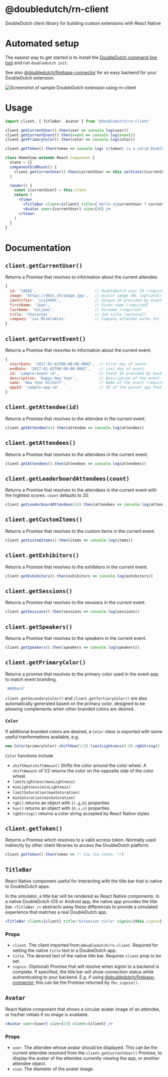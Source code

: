 @doubledutch/rn-client
======================

DoubleDutch client library for building custom extensions with React Native

# Automated setup

The easiest way to get started is to install the [DoubleDutch command line tool](https://github.com/doubledutch/cli) and run `doubledutch init`.

See also [@doubledutch/firebase-connector](https://github.com/doubledutch/firebase-connector)
for an easy backend for your DoubleDutch extension.

![Screenshot of sample DoubleDutch extension using rn-client](https://github.com/doubledutch/rn-client/raw/master/samples/rn-sample.png)

# Usage

```jsx
import client, { TitleBar, Avatar } from '@doubledutch/rn-client'

client.getCurrentUser().then(user => console.log(user))
client.getCurrentEvent().then(event => console.log(event))
client.getPrimaryColor().then(color => console.log(color))

client.getToken().then(token => console.log(`${token} is a valid DoubleDutch access token, usually used indirectly by other client libraries.`))

class HomeView extends React.Component {
  state = {}
  componentDidMount() {
    client.getCurrentUser().then(currentUser => this.setState({currentUser}))
  }

  render() {
    const {currentUser} = this.state
    return (
      <View>
        <TitleBar client={client} title={`Hello ${currentUser ? currentUser.firstName : ''}`} />
        <Avatar user={currentUser} size={40} />
      </View>
    )
  }
}
```

# Documentation

## `client.getCurrentUser()`

Returns a Promise that resolves to information about the current attendee.

```javascript
{
  id: '24601',                          // DoubleDutch user ID (required)
  image: 'https://ddut.ch/image.jpg',   // Avatar image URL (optional)
  identifier: 'jvj24601',               // Unique ID provided by event organizer (required)
  firstName: 'Jean',                    // Given name (required)
  lastName: 'Valjean',                  // Surname (required)
  title: 'Character',                   // Job title (optional)
  company: 'Les Misérables'             // Company attendee works for (optional)
}
```

## `client.getCurrentEvent()`

Returns a Promise that resovles to information about the current event.

```javascript
{
  startDate: '2017-01-01T00:00:00.000Z',  // First day of event
  endDate: '2017-01-02T00:00:00.000Z',    // Last day of event
  id: 'sample-event-id',                  // Event ID provided by DoubleDutch (required)
  description: 'Happy New Year',          // Description of the event (optional)
  name: 'New Year Kickoff',               // Name of the event (required)
  appId: 'sample-app-id'                  // ID of the parent app that contains this event
}
```

## `client.getAttendee(id)`

Returns a Promise that resolves to the attendee in the current event.

```javascript
client.getAttendee(42).then(attendee => console.log(attendee))
```

## `client.getAttendees()`

Returns a Promise that resolves to the attendees in the current event.

```javascript
client.getAttendees().then(attendees => console.log(attendees))
```

## `client.getLeaderboardAttendees(count)`

Returns a Promise that resolves to the attendees in the current event with
the hightest scores. `count` defaults to 20.

```javascript
client.getLeaderboardAttendees(10).then(attendees => console.log(attendees))
```

## `client.getCustomItems()`

Returns a Promise that resolves to the custom items in the current event.

```javascript
client.getCustomItems().then(items => console.log(items))
```

## `client.getExhibitors()`

Returns a Promise that resolves to the exhibitors in the current event.

```javascript
client.getExhibitors().then(exhibitors => console.log(exhibitors))
```

## `client.getSessions()`

Returns a Promise that resolves to the sessions in the current event.

```javascript
client.getSessions().then(sessions => console.log(sessions))
```

## `client.getSpeakers()`

Returns a Promise that resolves to the speakers in the current event.

```javascript
client.getSpeakers().then(speakers => console.log(speakers))
```

## `client.getPrimaryColor()`

Returns a promise that resolves to the primary color used in the event app, to match event branding.

```javascript
'#009acd'
```

`client.getSecondaryColor()` and `client.getTertiaryColor()` are also automatically
generated based on the primary color, designed to be pleasing complements when
other branded colors are desired.

### `Color`
If additional branded colors are desired, a `Color` class is exported with some
useful tranformations available, e.g.

```javascript
new Color(primaryColor).shiftHue(1/2).limitLightness(0.8).rgbString()
```

`Color` functions include

- `shiftHue(shiftAmount)` Shifts the color around the color wheel. A `shiftAmount` of 1/2
  returns the color on the opposite side of the color wheel.
- `limitLightness(maxLightness)`
- `minLightness(minLightness)`
- `limitSaturation(maxSaturation)`
- `minSaturation(minSaturation)`
- `rgb()` returns an object with `{r,g,b}` properties
- `hsv()` returns an object with `{h,s,v}` properties
- `rgbString()` returns a color string accepted by React Native styles

## `client.getToken()`

Returns a Promise which resolves to a valid access token.  Normally used
indirectly by other client libraries to access the DoubleDutch platform.

```javascript
client.getToken().then(token => /* Use the token. */)
```

## `TitleBar`

React Native component useful for interacting with the title bar that is native
to DoubleDutch apps.

In the simulator, a title bar will be rendered as React Native components. In a
native DoubleDutch iOS or Android app, the native app provides the title bar.
`<TitleBar />` abstracts away these differences to provide a simulated
experience that matches a real DoubleDutch app.

```jsx
<TitleBar client={client} title="Extension title" signin={this.signin} />
```

### Props

- `client`. The client imported from `@doubledutch/rn-client`. Required for
  setting the native `title` text in a DoubleDutch app.
- `title`. The desired text of the native title bar. Requires `client` prop to
  be set.
- `signin`. (Optional) Promise that will resolve when signin to a backend is
  complete.  If specified, the title bar will show connection status while 
  authenticating to your backend.  E.g. if using
  [@doubledutch/firebase-connector](https://github.com/doubledutch/firebase-connector),
  this can be the Promise returned by `fbc.signin()`.

## `Avatar`

React Native component that shows a circular avatar image of an attendee, or
his/her initials if no image is available.

```jsx
<Avatar user={user} size={25} client={client} />
```

### Props

- `user`. The attendee whose avatar should be displayed. This can be
  the current attendee resolved from the `client.getCurrentUser()` Promise,
  to display the avatar of the attendee currently viewing the app, or another
  attendee object.
- `size`. The diameter of the avatar image.
